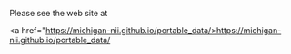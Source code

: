 Please see the web site at

<a href="https://michigan-nii.github.io/portable_data/>https://michigan-nii.github.io/portable_data/</a>

